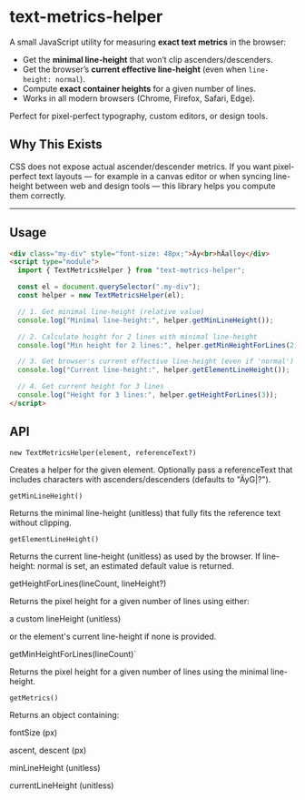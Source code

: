 # text-metrics-helper

A small JavaScript utility for measuring **exact text metrics** in the browser:

- Get the **minimal line-height** that won’t clip ascenders/descenders.
- Get the browser’s **current effective line-height** (even when `line-height: normal`).
- Compute **exact container heights** for a given number of lines.
- Works in all modern browsers (Chrome, Firefox, Safari, Edge).

Perfect for pixel-perfect typography, custom editors, or design tools.

## Why This Exists

CSS does not expose actual ascender/descender metrics.
If you want pixel-perfect text layouts — for example in a canvas editor or when syncing line-height between web and design tools — this library helps you compute them correctly.

---

## Usage

```html
<div class="my-div" style="font-size: 48px;">Äy<br>hÄalloy</div>
<script type="module">
  import { TextMetricsHelper } from "text-metrics-helper";

  const el = document.querySelector(".my-div");
  const helper = new TextMetricsHelper(el);

  // 1. Get minimal line-height (relative value)
  console.log("Minimal line-height:", helper.getMinLineHeight());

  // 2. Calculate height for 2 lines with minimal line-height
  console.log("Min height for 2 lines:", helper.getMinHeightForLines(2));

  // 3. Get browser's current effective line-height (even if 'normal')
  console.log("Current line-height:", helper.getElementLineHeight());

  // 4. Get current height for 3 lines
  console.log("Height for 3 lines:", helper.getHeightForLines(3));
</script>

```

##  API

`new TextMetricsHelper(element, referenceText?)`

Creates a helper for the given element.
Optionally pass a referenceText that includes characters with ascenders/descenders (defaults to "ÄyG|?").

`getMinLineHeight()`

Returns the minimal line-height (unitless) that fully fits the reference text without clipping.

`getElementLineHeight()`

Returns the current line-height (unitless) as used by the browser.
If line-height: normal is set, an estimated default value is returned.

getHeightForLines(lineCount, lineHeight?)

Returns the pixel height for a given number of lines using either:

a custom lineHeight (unitless)

or the element's current line-height if none is provided.

getMinHeightForLines(lineCount)`

Returns the pixel height for a given number of lines using the minimal line-height.

`getMetrics()`

Returns an object containing:

fontSize (px)

ascent, descent (px)

minLineHeight (unitless)

currentLineHeight (unitless)